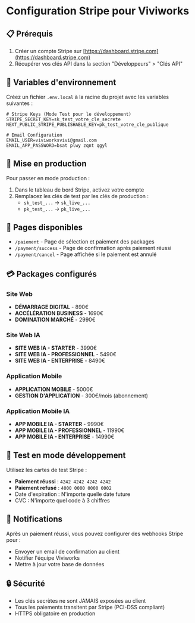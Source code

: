 # Configuration Stripe pour Viviworks

## 📋 Prérequis

1. Créer un compte Stripe sur [https://dashboard.stripe.com](https://dashboard.stripe.com)
2. Récupérer vos clés API dans la section "Développeurs" > "Clés API"

## 🔑 Variables d'environnement

Créez un fichier `.env.local` à la racine du projet avec les variables suivantes :

```env
# Stripe Keys (Mode Test pour le développement)
STRIPE_SECRET_KEY=sk_test_votre_cle_secrete
NEXT_PUBLIC_STRIPE_PUBLISHABLE_KEY=pk_test_votre_cle_publique

# Email Configuration
EMAIL_USER=viviworksvivi@gmail.com
EMAIL_APP_PASSWORD=bsat plwy zqnt qgyl
```

## 🚀 Mise en production

Pour passer en mode production :

1. Dans le tableau de bord Stripe, activez votre compte
2. Remplacez les clés de test par les clés de production :
   - `sk_test_...` → `sk_live_...`
   - `pk_test_...` → `pk_live_...`

## 📱 Pages disponibles

- `/paiement` - Page de sélection et paiement des packages
- `/payment/success` - Page de confirmation après paiement réussi
- `/payment/cancel` - Page affichée si le paiement est annulé

## 💳 Packages configurés

### Site Web
- **DÉMARRAGE DIGITAL** - 890€
- **ACCÉLÉRATION BUSINESS** - 1690€
- **DOMINATION MARCHÉ** - 2990€

### Site Web IA
- **SITE WEB IA - STARTER** - 3990€
- **SITE WEB IA - PROFESSIONNEL** - 5490€
- **SITE WEB IA - ENTERPRISE** - 8490€

### Application Mobile
- **APPLICATION MOBILE** - 5000€
- **GESTION D'APPLICATION** - 300€/mois (abonnement)

### Application Mobile IA
- **APP MOBILE IA - STARTER** - 9990€
- **APP MOBILE IA - PROFESSIONNEL** - 11990€
- **APP MOBILE IA - ENTERPRISE** - 14990€

## 🧪 Test en mode développement

Utilisez les cartes de test Stripe :
- **Paiement réussi** : `4242 4242 4242 4242`
- **Paiement refusé** : `4000 0000 0000 0002`
- Date d'expiration : N'importe quelle date future
- CVC : N'importe quel code à 3 chiffres

## 📧 Notifications

Après un paiement réussi, vous pouvez configurer des webhooks Stripe pour :
- Envoyer un email de confirmation au client
- Notifier l'équipe Viviworks
- Mettre à jour votre base de données

## 🔒 Sécurité

- Les clés secrètes ne sont JAMAIS exposées au client
- Tous les paiements transitent par Stripe (PCI-DSS compliant)
- HTTPS obligatoire en production

